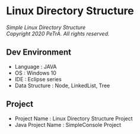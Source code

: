 Linux Directory Structure
===================================================================================================================
_Simple Linux Directory Structure_   
_Copyright 2020 PeTrA. All rights reserved._
## Dev Environment
* Language : JAVA    
* OS : Windows 10   
* IDE : Eclipse series   
* Data Structure : Node, LinkedList, Tree  
## Project
 * Project Name : Linux Directory Structure Project   
 * Java Project Name : SimpleConsole Project   
 
